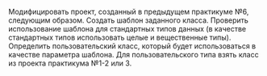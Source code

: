 Модифицировать проект, созданный в предыдущем практикуме №6, следующим образом. Создать шаблон заданного класса. Проверить использование шаблона для стандартных типов данных (в качестве стандартных типов использовать целые и вещественные типы). Определить пользовательский класс, который будет использоваться в качестве параметра шаблона. Для пользовательского типа взять класс из проекта практикума №1-2 или 3.   
